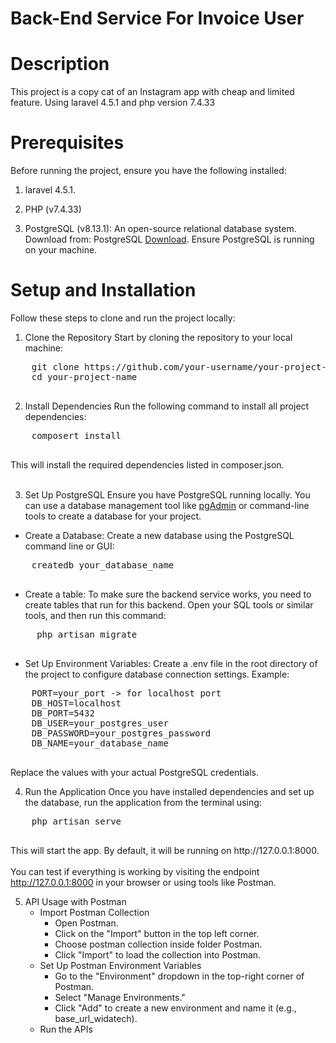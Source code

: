 # Back-End Service For Invoice User

# Description
This project is a copy cat of an Instagram app with cheap and limited feature. Using laravel 4.5.1 and php version 7.4.33

# Prerequisites
Before running the project, ensure you have the following installed:

1. laravel 4.5.1.

2. PHP (v7.4.33)

3. PostgreSQL (v8.13.1): An open-source relational database system.
    Download from: PostgreSQL [Download](https://www.postgresql.org/download/).
    Ensure PostgreSQL is running on your machine.

# Setup and Installation
Follow these steps to clone and run the project locally:
1. Clone the Repository
Start by cloning the repository to your local machine:
<div class="code-container">
  <pre id="command-text">
    git clone https://github.com/your-username/your-project-name.git
    cd your-project-name
  </pre>
</div>

2. Install Dependencies
Run the following command to install all project dependencies:
<div class="code-container">
  <pre id="command-text">
    composert install
  </pre>
</div>
This will install the required dependencies listed in composer.json.<br><br>

3. Set Up PostgreSQL
Ensure you have PostgreSQL running locally. You can use a database management tool like [pgAdmin](https://www.pgadmin.org/) or command-line tools to create a database for your project.
- Create a Database: Create a new database using the PostgreSQL command line or GUI:
<div class="code-container">
  <pre id="command-text">
    createdb your_database_name
  </pre>
</div>

- Create a table:
To make sure the backend service works, you need to create tables that run for this backend. Open your SQL tools or similar tools, and then run this command:
<div class="code-container">
  <pre id="command-text">
     php artisan migrate
  </pre>
</div>

- Set Up Environment Variables: Create a .env file in the root directory of the project to configure database connection settings. Example:
<div class="code-container">
  <pre id="command-text">
    PORT=your_port -> for localhost port
    DB_HOST=localhost
    DB_PORT=5432
    DB_USER=your_postgres_user
    DB_PASSWORD=your_postgres_password
    DB_NAME=your_database_name
  </pre>
</div>
Replace the values with your actual PostgreSQL credentials.

4. Run the Application
Once you have installed dependencies and set up the database, run the application from the terminal using:
<div class="code-container">
  <pre id="command-text">
    php artisan serve
  </pre>
</div>
This will start the app. By default, it will be running on http://127.0.0.1:8000. <br><br

You can test if everything is working by visiting the endpoint http://127.0.0.1:8000 in your browser or using tools like Postman.

5. API Usage with Postman
   - Import Postman Collection
     * Open Postman.
     * Click on the "Import" button in the top left corner.
     * Choose postman collection inside folder Postman.
     * Click "Import" to load the collection into Postman.
   - Set Up Postman Environment Variables
     * Go to the "Environment" dropdown in the top-right corner of Postman.
     * Select "Manage Environments."
     * Click "Add" to create a new environment and name it (e.g., base_url_widatech).
   - Run the APIs


